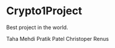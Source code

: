 Crypto1Project
==============

Best project in the world.

Taha Mehdi
Pratik Patel
Christoper Renus
